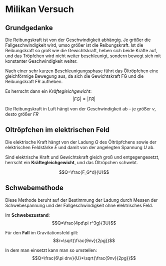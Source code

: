 # Milikan Versuch
## Grundgedanke
Die Reibungskraft ist von der Geschwindigkeit abhängig.
Je größer die Fallgeschwindigkeit wird, umso größer ist die Reibungskraft.
Ist die Reibungskraft so groß wie die Gewichtskraft, heben sich beide Kräfte auf,
und das Tröpfchen wird nicht weiter beschleunigt, sondern bewegt sich mit konstanter Geschwindigkeit weiter.

Nach einer sehr kurzen Beschleunigungsphase führt das Öltröpfchen eine gleichförmige Bewegung aus,
da sich die Gewichtskraft FG und die Reibungskraft FR aufheben.

Es herrscht dann ein *Kräftegleichgewicht*:
$$|FG| = |FR|$$

Die Reibungskraft in Luft hängt von der Geschwindigkeit ab – je größer $v$, desto größer $FR$

## Oltröpfchen im elektrischen Feld
Die elektrische Kraft hängt von der Ladung $Q$ des Öltröpfchens sowie der
elektrischen Feldstärke $E$ und damit von der angelegten Spannung $U$ ab.

Sind elektrische Kraft und Gewichtskraft gleich groß und entgegengesetzt,
herrscht ein **Kräftegleichgewicht**, und das Öltröpchen schwebt.

$$Q=\frac{F_G*d}{U}$$

## Schwebemethode
Diese Methode beruht auf der Bestimmung der Ladung durch Messen der Schwebespannung und der Fallgeschwindigkeit ohne elektrisches Feld.

Im **Schwebezustand**:
$$Q=\frac{4pd\pi r^3g}{3U}$$

Für den **Fall** im Gravitationsfeld gilt:
$$r=\sqrt{\frac{9nv}{2pg}}$$

In dem man einsetzt kann man so umstellen:
$$Q=\frac{6\pi dnv}{U}*\sqrt{\frac{9nv}{2pg}}$$
